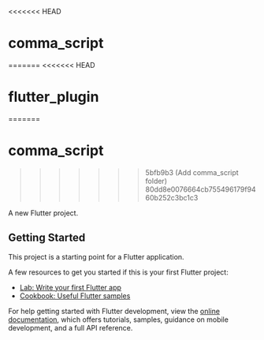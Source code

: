 <<<<<<< HEAD
# comma_script
=======
<<<<<<< HEAD

# flutter_plugin

=======
# comma_script
>>>>>>> 5bfb9b3 (Add comma_script folder)
>>>>>>> 80dd8e0076664cb755496179f9460b252c3bc1c3

A new Flutter project.

## Getting Started

This project is a starting point for a Flutter application.

A few resources to get you started if this is your first Flutter project:

- [Lab: Write your first Flutter app](https://docs.flutter.dev/get-started/codelab)
- [Cookbook: Useful Flutter samples](https://docs.flutter.dev/cookbook)

For help getting started with Flutter development, view the
[online documentation](https://docs.flutter.dev/), which offers tutorials,
samples, guidance on mobile development, and a full API reference.

